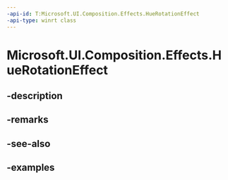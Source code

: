 ```yaml
---
-api-id: T:Microsoft.UI.Composition.Effects.HueRotationEffect
-api-type: winrt class
---
```


<!-- Class syntax.
public class HueRotationEffect : IGraphicsEffect, IGraphicsEffectSource
-->

# Microsoft.UI.Composition.Effects.HueRotationEffect

## -description

## -remarks

## -see-also

## -examples

